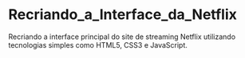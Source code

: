 # Recriando_a_Interface_da_Netflix
Recriando a interface principal do site de streaming Netflix utilizando tecnologias simples como HTML5, CSS3 e JavaScript.
